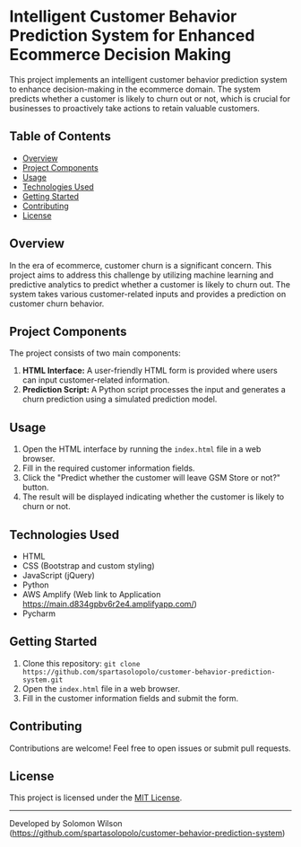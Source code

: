 # Intelligent Customer Behavior Prediction System for Enhanced Ecommerce Decision Making

This project implements an intelligent customer behavior prediction system to enhance decision-making in the ecommerce domain. The system predicts whether a customer is likely to churn out or not, which is crucial for businesses to proactively take actions to retain valuable customers.

## Table of Contents
- [Overview](#overview)
- [Project Components](#project-components)
- [Usage](#usage)
- [Technologies Used](#technologies-used)
- [Getting Started](#getting-started)
- [Contributing](#contributing)
- [License](#license)

## Overview
In the era of ecommerce, customer churn is a significant concern. This project aims to address this challenge by utilizing machine learning and predictive analytics to predict whether a customer is likely to churn out. The system takes various customer-related inputs and provides a prediction on customer churn behavior.

## Project Components
The project consists of two main components:
1. **HTML Interface:** A user-friendly HTML form is provided where users can input customer-related information.
2. **Prediction Script:** A Python script processes the input and generates a churn prediction using a simulated prediction model.

## Usage
1. Open the HTML interface by running the `index.html` file in a web browser.
2. Fill in the required customer information fields.
3. Click the "Predict whether the customer will leave GSM Store or not?" button.
4. The result will be displayed indicating whether the customer is likely to churn or not.

## Technologies Used
- HTML
- CSS (Bootstrap and custom styling)
- JavaScript (jQuery)
- Python
- AWS Amplify (Web link to Application https://main.d834gpbv6r2e4.amplifyapp.com/)
- Pycharm

## Getting Started
1. Clone this repository: `git clone https://github.com/spartasolopolo/customer-behavior-prediction-system.git`
2. Open the `index.html` file in a web browser.
3. Fill in the customer information fields and submit the form.

## Contributing
Contributions are welcome! Feel free to open issues or submit pull requests.

## License
This project is licensed under the [MIT License](LICENSE).

---

Developed by Solomon Wilson (https://github.com/spartasolopolo/customer-behavior-prediction-system)
